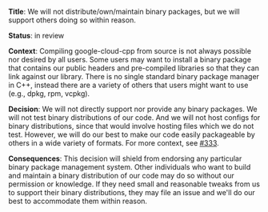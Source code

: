 **Title**: We will not distribute/own/maintain binary packages, but we will
support others doing so within reason.

**Status**: in review

**Context**: Compiling google-cloud-cpp from source is not always possible nor
desired by all users. Some users may want to install a binary package that
contains our public headers and pre-compiled libraries so that they can link
against our library. There is no single standard binary package manager in C++,
instead there are a variety of others that users might want to use (e.g., dpkg,
rpm, vcpkg).

**Decision**: We will not directly support nor provide any binary packages. We
will not test binary distributions of our code. And we will not host configs
for binary distributions, since that would involve hosting files which we do
not test. However, we will do our best to make our code easily packageable by
others in a wide variety of formats. For more context, see
[#333](https://github.com/googleapis/google-cloud-cpp/issues/333).

**Consequences**: This decision will shield from endorsing any particular
binary package management system. Other individuals who want to build and
maintain a binary distribution of our code may do so without our permission or
knowledge. If they need small and reasonable tweaks from us to support their
binary distributions, they may file an issue and we'll do our best to
accommodate them within reason.
